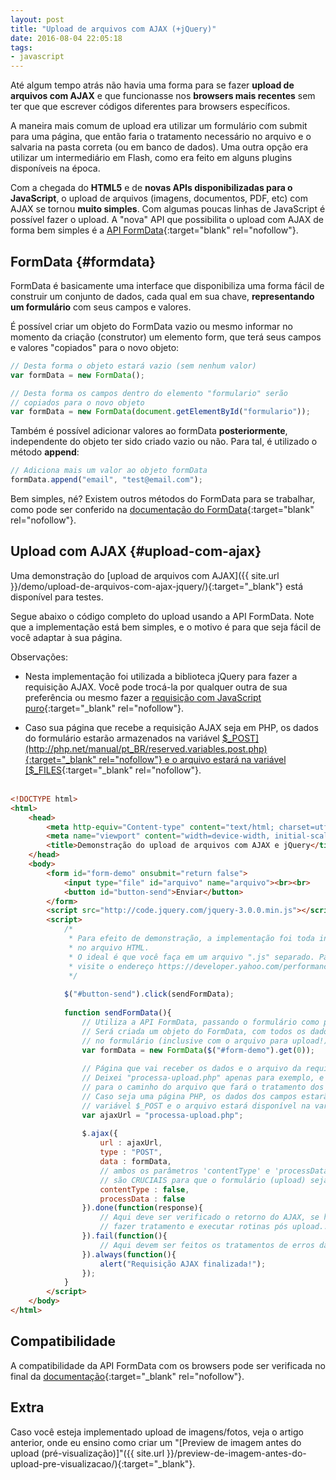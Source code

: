 ```yaml
---
layout: post
title: "Upload de arquivos com AJAX (+jQuery)"
date: 2016-08-04 22:05:18
tags:
- javascript
---
```


Até algum tempo atrás não havia uma forma para se fazer **upload de arquivos com AJAX** e que funcionasse nos **browsers mais recentes** sem ter que que escrever códigos diferentes para browsers específicos.

A maneira mais comum de upload era utilizar um formulário com submit para uma página, que então faria o tratamento necessário no arquivo e o salvaria na pasta correta (ou em banco de dados). Uma outra opção era utilizar um intermediário em Flash, como era feito em alguns plugins disponíveis na época.

Com a chegada do **HTML5** e de **novas APIs disponibilizadas para o JavaScript**, o upload de arquivos (imagens, documentos, PDF, etc) com AJAX se tornou **muito simples**. Com algumas poucas linhas de JavaScript é possível fazer o upload. A "nova" API que possibilita o upload com AJAX de forma bem simples é a [API FormData](https://developer.mozilla.org/pt-BR/docs/Web/API/FormData){:target="blank" rel="nofollow"}.

## FormData {#formdata}

FormData é basicamente uma interface que disponibiliza uma forma fácil de construir um conjunto de dados, cada qual em sua chave, **representando um formulário** com seus campos e valores.

É possível criar um objeto do FormData vazio ou mesmo informar no momento da criação (construtor) um elemento form, que terá seus campos e valores "copiados" para o novo objeto:

```javascript
// Desta forma o objeto estará vazio (sem nenhum valor)
var formData = new FormData();

// Desta forma os campos dentro do elemento "formulario" serão
// copiados para o novo objeto
var formData = new FormData(document.getElementById("formulario"));
```

Também é possível adicionar valores ao formData **posteriormente**, independente do objeto ter sido criado vazio ou não. Para tal, é utilizado o método **append**:

```javascript
// Adiciona mais um valor ao objeto formData
formData.append("email", "test@email.com");
```

Bem simples, né? Existem outros métodos do FormData para se trabalhar, como pode ser conferido na [documentação do FormData](https://developer.mozilla.org/pt-BR/docs/Web/API/FormData){:target="blank" rel="nofollow"}.

## Upload com AJAX {#upload-com-ajax}

Uma demonstração do [upload de arquivos com AJAX]({{ site.url }}/demo/upload-de-arquivos-com-ajax-jquery/){:target="_blank"} está disponível para testes.

Segue abaixo o código completo do upload usando a API FormData. Note que a implementação está bem simples, e o motivo é para que seja fácil de você adaptar à sua página.

Observações:

* Nesta implementação foi utilizada a biblioteca jQuery para fazer a requisição AJAX. Você pode trocá-la por qualquer outra de sua preferência ou mesmo fazer a [requisição com JavaScript puro](http://www.quirksmode.org/js/xmlhttp.html){:target="_blank" rel="nofollow"}.

* Caso sua página que recebe a requisição AJAX seja em PHP, os dados do formulário estarão armazenados na variável [$_POST](http://php.net/manual/pt_BR/reserved.variables.post.php){:target="_blank" rel="nofollow"} e o arquivo estará na variável [$_FILES](http://php.net/manual/pt_BR/reserved.variables.files.php){:target="_blank" rel="nofollow"}.
<br><br>

```html
<!DOCTYPE html>
<html>
	<head>
		<meta http-equiv="Content-type" content="text/html; charset=utf-8">
		<meta name="viewport" content="width=device-width, initial-scale=1">
		<title>Demonstração do upload de arquivos com AJAX e jQuery</title>
	</head>
	<body>
		<form id="form-demo" onsubmit="return false">
			<input type="file" id="arquivo" name="arquivo"><br><br>
			<button id="button-send">Enviar</button>
		</form>
		<script src="http://code.jquery.com/jquery-3.0.0.min.js"></script>
		<script>
			/*
			 * Para efeito de demonstração, a implementação foi toda incorporada
			 * no arquivo HTML.
			 * O ideal é que você faça em um arquivo ".js" separado. Para mais informações
			 * visite o endereço https://developer.yahoo.com/performance/rules.html#external
			 */
			
			$("#button-send").click(sendFormData);
			
			function sendFormData(){
				// Utiliza a API FormData, passando o formulário como parâmetro.
				// Será criada um objeto do FormData, com todos os dados existentes
				// no formulário (inclusive com o arquivo para upload!)
				var formData = new FormData($("#form-demo").get(0));
				
				// Página que vai receber os dados e o arquivo da requisição.
				// Deixei "processa-upload.php" apenas para exemplo, e deve ser alterado
				// para o caminho do arquivo que fará o tratamento dos dados e do upload;
				// Caso seja uma página PHP, os dados dos campos estarão disponíveis na
				// variável $_POST e o arquivo estará disponível na variável $_FILES
				var ajaxUrl = "processa-upload.php";
				
				$.ajax({
					url : ajaxUrl,
					type : "POST",
					data : formData,
					// ambos os parâmetros 'contentType' e 'processData' são
					// são CRUCIAIS para que o formulário (upload) seja enviado corretamente
					contentType : false,
					processData : false
				}).done(function(response){
					// Aqui deve ser verificado o retorno do AJAX, se houve algum erro para
					// fazer tratamento e executar rotinas pós upload...
				}).fail(function(){
					// Aqui devem ser feitos os tratamentos de erros da requisição
				}).always(function(){
					alert("Requisição AJAX finalizada!");
				});
			}
		</script>
	</body>
</html>
```

## Compatibilidade

A compatibilidade da API FormData com os browsers pode ser verificada no final da [documentação](https://developer.mozilla.org/pt-BR/docs/Web/API/FormData){:target="_blank" rel="nofollow"}.

## Extra

Caso você esteja implementado upload de imagens/fotos, veja o artigo anterior, onde eu ensino como criar um "[Preview de imagem antes do upload (pré-visualização)]"({{ site.url }}/preview-de-imagem-antes-do-upload-pre-visualizacao/){:target="_blank"}.
